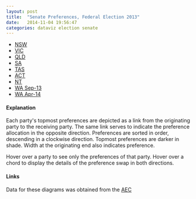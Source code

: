 ```yaml
---
layout: post
title:  "Senate Preferences, Federal Election 2013"
date:   2014-11-04 19:56:47
categories: dataviz election senate
---
```



<style>

div.example {
  font-family: "Helvetica Neue", Helvetica, Arial, sans-serif;
}

.node rect {
  cursor: move;
  fill-opacity: .9;
  shape-rendering: crispEdges;
}

.node text {
  pointer-events: none;
  text-shadow: 0 1px 0 #fff;
}

.link {
  fill: none;
  stroke: #000;
  stroke-opacity: .2;
}

.link:hover {
  stroke-opacity: .5;
}

#circle circle {
    fill: none;
    pointer-events: all;
}



#tooltip {
        color: white;
        opacity: .9;
        background: #333;
        padding: 5px;
        border: 1px solid lightgrey;
        border-radius: 5px;
        position: absolute;
        z-index: 10;
        visibility: hidden;
        white-space: nowrap;
        pointer-events: none;
}

path.chord {
    //stroke: #000;
    stroke-width: 0px;
    transition: opacity 0.3s;
}

path.group {
	fill-opacity: .8;
    //opacity: 0;
}


#circle:hover path.fade {
        display: none;
}

{% include css/style.css %}

{% include css/menu.css %}

</style>



<div id="sse1">
  <div id="sses1">
    <ul>
      <li><a href="?state=nsw">NSW</a></li>
      <li><a href="?state=vic">VIC</a></li>
      <li><a href="?state=qld">QLD</a></li>
      <li><a href="?state=sa">SA</a></li>
      <li><a href="?state=tas">TAS</a></li>
      <li><a href="?state=act">ACT</li>
      <li><a href="?state=nt">NT</a></li>
      <li><a href="?state=wa">WA Sep-13</a></li>
      <li><a href="?state=wa14">WA Apr-14</a></li>
    </ul>
  </div>
</div>


<div id="chart">
</div>


<!--
<form id="params" action="?state=nsw&min=1000" method="get">
Remove transfers of less than <input type="text" name="minf">
<input type="button" onclick="getMin()" value="Apply">
</form>
-->

<p markdown="block">


#### Explanation

Each party's topmost preferences are depicted as a link from the originating party to the receiving party. The same link serves to indicate the 
preference allocation in the opposite direction. Preferences are sorted in order, descending in a clockwise direction. Topmost preferences are darker in shade. Width at the originating end also indicates preference. 

Hover over a party to see only the preferences of that party. Hover over a chord to display the details of the preference swap in both directions.

#### Links

Data for these diagrams was obtained from the [AEC](http://www.aec.gov.au/Elections/Federal_Elections/2013/index.htm)


</p>

<script src="http://d3js.org/d3.v3.min.js?3.4.13"></script>
<script src="http://d3js.org/queue.v1.min.js"></script>
<script src="/js/menucool.js"></script>

<div id="tooltip"></div>
<script>

var margin = {top: 1, right: 1, bottom: 6, left: 1},
    width = 1300 - margin.left - margin.right,
    height = 1200 - margin.top - margin.bottom;
	innerRadius = Math.min(width, height) * .41,
    outerRadius = innerRadius * 1.1;


var formatNumber = d3.format(",.3r"),
    format = function(d) { return formatNumber(d) + " votes"; },
    color = d3.scale.category20();

// The chord layout, for computing the angles of chords and groups.
var layout = d3.layout.chord()
    //.sortGroups(d3.descending)
    .sortSubgroups(d3.descending)
    .sortChords(d3.descending)
    .padding(.01);



// The arc generator, for the groups.
var arc = d3.svg.arc()
    .innerRadius(innerRadius)
    .outerRadius(outerRadius);

// The chord generator (quadratic Bézier), for the chords.
var chord = d3.svg.chord()
    .radius(innerRadius);

var states = [];

var maxPref = 10;
var partiesMap = {};
var partiesArr = [];




// Resolve state from query string
var QueryString = function () {
  // This function is anonymous, is executed immediately and 
  // the return value is assigned to QueryString
  var query_string = {};
  var query = window.location.search.substring(1);
  var vars = query.split("&");
  for (var i=0;i<vars.length;i++) {
    var pair = vars[i].split("=");
    	// If first entry with this name
    if (typeof query_string[pair[0]] === "undefined") {
      query_string[pair[0]] = pair[1];
    	// If second entry with this name
    } else if (typeof query_string[pair[0]] === "string") {
      var arr = [ query_string[pair[0]], pair[1] ];
      query_string[pair[0]] = arr;
    	// If third or later entry with this name
    } else {
      query_string[pair[0]].push(pair[1]);
    }
  } 
    return query_string;
} ();

var state = (QueryString.state === null || (typeof QueryString.state === "undefined")) ? "nsw" : QueryString.state;
var fname = "/data/prefs_" + state + ".txt";


queue()
 .defer(d3.text, fname)
 .await(function(err, partydata) { 
   if (err) console.log(err);

   var n = 0;
   
   d3.dsv(';','text/plain').parseRows(partydata, function(row){
        var partyVal = {
			partyName: row[0],
			partyPrefs: row[2],
			index: n
		};
		var key = row[1].trim();
        partiesMap[key] = partyVal;
		partiesArr[n++] = key;
	  });
	//n -=1;
	console.log("no of parties:" + n);

	// Create matrix data
	var matrix = new Array(n);
	for (var key in partiesMap)
	{ 
	   var prefsStr = partiesMap[key].partyPrefs;
	   var prefs = prefsStr ? prefsStr.split(',') : [];
	   //console.log('>' + prefs);
	   var pidx = partiesMap[key].index;
	   matrix[pidx] = new Array(n);
	   for (var i = 0; i < n; i++) matrix[pidx][i] = 0;
	   var len = prefs.length > maxPref ? maxPref : prefs.length;
	   for (var i = 0; i < len; i++)
	   {
	      var prefparty = prefs[i].trim();
	      var pdata = partiesMap[prefparty];
	      var targetIndex = pdata ? pdata.index : i;
	      var val = maxPref - i;
		  matrix[pidx][targetIndex] = val;
	   };
	};
   
  console.log(matrix);
  
  layout.matrix(matrix)
	.sortGroups();
  
  var g = d3.select("div#chart")
    .append("svg")
	.attr("width", width)
	.attr("height", height)
	.append("g")
	.attr("id", "circle")
	.attr("transform", "translate(" + width / 2 + "," + height / 2 + ")");

  g.append("circle")
    .attr("r", outerRadius);
	
  var groupPaths = g.selectAll("g.group")
	.data(layout.groups())
    .enter()
	.append("svg:g")
	.on("mouseover", mouseover)
    .on("mouseout", function (d) { d3.select("#tooltip").style("visibility", "hidden") });

  groupPaths.append("path")
	.attr("class", "group")
	.attr("fill", function(d) {return partyColour(d.index);})
	.attr("d", arc);
	
  groupPaths
	.append("svg:text")
    .each(function(d) { d.angle = (d.startAngle + d.endAngle) / 2; })
	.attr("dy", ".35em")
	.style("font-family", "helvetica, arial, sans-serif")
	.style("font-size", "10px")
	.attr("text-anchor", function(d) { return d.angle > Math.PI ? "end" : null; })
	.attr("transform", function(d) {
	  return "rotate(" + (d.angle * 180 / Math.PI - 90) + ")"
		  + "translate(" + (outerRadius + 10) + ")"
		  + (d.angle > Math.PI ? "rotate(180)" : "");
	})
	.attr('xlink:href', function(d) {return '#' + d.index;})
   .text(function(d) { return partiesMap[partiesArr[d.index]].partyName; });

   //console.log("---" + states[state][0]);
  //console.log(layout.chords());
  
  var chordPaths = g.selectAll("path.chord")
    .data(layout.chords(), chordKey);

  chordPaths.enter()
    .append("svg:path")
	.attr("class", "chord")
	.attr("d", d3.svg.chord().radius(innerRadius))
	.style("fill", function(d) {
		return d3.hsl(130,0.5,(1.0-(d.source.value/(maxPref+1))));
	})
	.style("opacity", 1)
    .on("mouseover", function (d) {
		//console.log("mouseover" + chordTip(d));
		d3.select("#tooltip")
		  .style("visibility", "visible")
		  .html(chordTip(d))
		  .style("top", function () { return (d3.event.pageY - 200)+"px"})
		  .style("left", function () { return (d3.event.pageX - 200)+"px";})
		})
	.on("mouseout", function (d) { 
		d3.select("#tooltip").style("visibility", "hidden") 
	});
	
	//chordPaths.append("svg:linearGradient")
	//	.attr();
	
  
  function chordTip (d) {
	    //console.log("chordTip" + d.source.index);
		//var p = d3.format(".1%"), q = d3.format(",.2r")
		var pa = partiesArr[d.source.index];
		var pb = partiesArr[d.target.index]
		return pa + " → " + pb + 
		  ":<br/>" + ordinalString(maxPref - d.source.value + 1) + " preference<br/>" +
		  pb + " → " + pa + ":<br/> " + ordinalString(maxPref - d.target.value + 1) + " preference";
  }
  
  function mouseover(d, i) {
	d3.select("#tooltip")
	  .style("visibility", "visible")
	  .html(partiesMap[partiesArr[i]].partyName)
	  .style("top", function () { return (d3.event.pageY - 200)+"px"})
	  .style("left", function () { return (d3.event.pageX - 200)+"px";})

	chordPaths.classed("fade", function(p) {
	  return p.source.index != i
		  && p.target.index != i;
	});
}

});

function chordKey(data) {
  return data.source.index + "-" + data.target.index;
}

function partyColour(d) {
  var p = partiesMap[partiesArr[d]].partyName;
  var colours = d3.scale.category20c();
  colours.domain(partiesArr);
  //console.log("partyColor:" + d + " " + p + colours(p));
  
  if (p.lastIndexOf("Australian Labor",0) === 0) {return d3.rgb("#fa5858");}
  else if (p.lastIndexOf("Liberal Democrat",0) === 0) {return d3.rgb("#F3F781");}
  else if (p.lastIndexOf("Liberal",0) === 0) {return d3.rgb("#2e64fe");}
  else if (p.lastIndexOf("Green",0) >= 0) {return d3.rgb("#0B6121");}
  else if (p.lastIndexOf("Australian Greens",0) === 0) {return d3.rgb("#0B6121");}
  else if (p.lastIndexOf("Palmer",0) === 0) {return d3.rgb("#D7DF01");}
  else if (p.lastIndexOf("Sex",0) === 0) {return d3.rgb("#F781F3");}
  else {return colours(partiesArr[d]);}
}

function ordinalString(n) {
	if (n == 11 || n == 12 || n == 13) return n + "th"
	else if (n % 10 == 1) return n + "st"
	else if (n % 10 == 2) return n + "nd"
	else if (n % 10 == 3) return n + "rd"
	else return n + "th";
}

</script>


